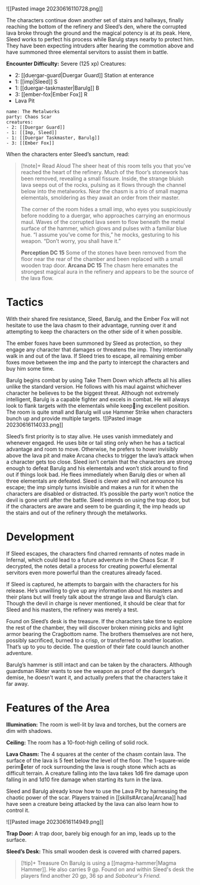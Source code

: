 ![[Pasted image 20230616110728.png]]

The characters continue down another set of stairs and hallways, finally reaching the bottom of the refinery and Sleed’s den, where the corrupted lava broke through the ground and the magical potency is at its peak. Here, Sleed works to perfect his process while Barulg stays nearby to protect him. They have been expecting intruders after hearing the commotion above and have summoned three elemental servitors to assist them in battle. 

**Encounter Difficulty:** Severe (125 xp)
Creatures:
 - 2: [[duergar-guard|Duergar Guard]] Station at enterance
 - 1: [[imp|Sleed]] S
 - 1: [[duergar-taskmaster|Barulg]] B
 - 3: [[ember-fox|Ember Fox]] R
 - Lava Pit

```encounter
name: The Metalworks
party: Chaos Scar
creatures:
- 2: [[Duergar Guard]] 
- 1: [[Imp, Sleed]]
- 1: [[Duergar Taskmaster, Barulg]]
- 3: [[Ember Fox]]
```

When the characters enter Sleed’s sanctum, read: 
> [!note]+ Read Aloud
> The sheer heat of this room tells you that you’ve reached the heart of the refinery. Much of the floor’s stonework has been removed, revealing a small fissure. Inside, the strange bluish lava seeps out of the rocks, pulsing as it flows through the channel below into the metalworks. Near the chasm is a trio of small magma elementals, smoldering as they await an order from their master. 
> 
> The corner of the room hides a small imp, who eyes you suspiciously before nodding to a duergar, who approaches carrying an enormous maul. Waves of the corrupted lava seem to flow beneath the metal surface of the hammer, which glows and pulses with a familiar blue hue. “I assume you’ve come for this,” he mocks, gesturing to his weapon. “Don’t worry, you shall have it.”
> 
> **Perception DC 15** Some of the stones have been removed from the floor near the rear of the chamber and been replaced with a small wooden trap door. 
> **Arcana DC 15** The chasm here emanates the strongest magical aura in the refinery and appears to be the source of the lava flow.

# Tactics
With their shared fire resistance, Sleed, Barulg, and the Ember Fox will not hesitate to use the lava chasm to their advantage, running over it and attempting to keep the characters on the other side of it when possible. 

The ember foxes have been summoned by Sleed as protection, so they engage any character that damages or threatens the imp. They intentionally walk in and out of the lava. If Sleed tries to escape, all remaining ember foxes move between the imp and the party to intercept the characters and buy him some time. 

Barulg begins combat by using Take Them Down which affects all his allies unlike the standard version.  He follows with his maul against whichever character he believes to be the biggest threat. Although not extremely intelligent, Barulg is a capable fighter and excels in combat. He will always look to flank targets with the elementals while keeping excellent position. The room is quite small and Barulg will use Hammer Strike when characters bunch up and provide multiple targets. 
![[Pasted image 20230616114033.png]]

Sleed’s first priority is to stay alive. He uses vanish immediately and whenever engaged. He uses bite or tail sting only when he has a tactical advantage and room to move. Otherwise, he prefers to hover invisibly above the lava pit and make Arcana checks to trigger the lava’s attack when a character gets too close. Sleed isn’t certain that the characters are strong enough to defeat Barulg and his elementals and won’t stick around to find out if things look bad. He flees immediately when Barulg dies or when all three elementals are defeated. Sleed is clever and will not announce his escape; the imp simply turns invisible and makes a run for it when the characters are disabled or distracted. It’s possible the party won’t notice the devil is gone until after the battle. Sleed intends on using the trap door, but if the characters are aware and seem to be guarding it, the imp heads up the stairs and out of the refinery through the metalworks.

# Development
If Sleed escapes, the characters find charred remnants of notes made in Infernal, which could lead to a future adventure in the Chaos Scar. If decrypted, the notes detail a process for creating powerful elemental servitors even more powerful than the creatures already faced.

If Sleed is captured, he attempts to bargain with the characters for his release. He’s unwilling to give up any information about his masters and their plans but will freely talk about the strange lava and Barulg’s clan. Though the devil in charge is never mentioned, it should be clear that for Sleed and his masters, the refinery was merely a test. 

Found on Sleed’s desk is the treasure. If the characters take time to explore the rest of the chamber, they will discover broken mining picks and light armor bearing the Cragbottom name. The brothers themselves are not here, possibly sacrificed, burned to a crisp, or transferred to another location. That’s up to you to decide. The question of their fate could launch another adventure.

Barulg’s hammer is still intact and can be taken by the characters. Although guardsman Rikter wants to see the weapon as proof of the duergar’s demise, he doesn’t want it, and actually prefers that the characters take it far away. 

# Features of the Area 
**Illumination:** The room is well-lit by lava and torches, but the corners are dim with shadows. 

**Ceiling:** The room has a 10-foot-high ceiling of solid rock. 

**Lava Chasm:** The 4 squares at the center of the chasm contain lava. The surface of the lava is 5 feet below the level of the floor. The 1-square-wide perimeter of rock surrounding the lava is rough stone which acts as difficult terrain. A creature falling into the lava takes 1d6 fire damage upon falling in and 1d10 fire damage when starting its turn in the lava. 

Sleed and Barulg already know how to use the Lava Pit by harnessing the chaotic power of the scar.  Players trained in [[skills#Arcana|Arcana]] had have seen a creature being attacked by the lava can also learn how to control it.

![[Pasted image 20230616114949.png]]

**Trap Door:** A trap door, barely big enough for an imp, leads up to the surface. 

**Sleed’s Desk:** This small wooden desk is covered with charred papers.

> [!tip]+ Treasure
> On Barulg is using a [[magma-hammer|Magma Hammer]].  He also carries 9 gp.  Found on and within Sleed's desk the players find another 20 gp, 36 sp and *Saboteur's Friend.*